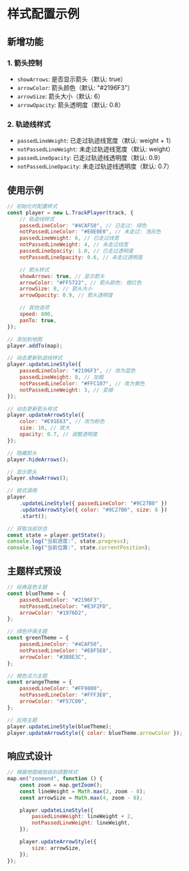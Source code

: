 # 样式配置示例

## 新增功能

### 1. 箭头控制

-   `showArrows`: 是否显示箭头（默认: true）
-   `arrowColor`: 箭头颜色（默认: "#2196F3"）
-   `arrowSize`: 箭头大小（默认: 6）
-   `arrowOpacity`: 箭头透明度（默认: 0.8）

### 2. 轨迹线样式

-   `passedLineWeight`: 已走过轨迹线宽度（默认: weight + 1）
-   `notPassedLineWeight`: 未走过轨迹线宽度（默认: weight）
-   `passedLineOpacity`: 已走过轨迹线透明度（默认: 0.9）
-   `notPassedLineOpacity`: 未走过轨迹线透明度（默认: 0.7）

## 使用示例

```javascript
// 初始化时配置样式
const player = new L.TrackPlayer(track, {
    // 轨迹线样式
    passedLineColor: "#4CAF50", // 已走过: 绿色
    notPassedLineColor: "#E0E0E0", // 未走过: 浅灰色
    passedLineWeight: 6, // 已走过线宽
    notPassedLineWeight: 4, // 未走过线宽
    passedLineOpacity: 1.0, // 已走过透明度
    notPassedLineOpacity: 0.6, // 未走过透明度

    // 箭头样式
    showArrows: true, // 显示箭头
    arrowColor: "#FF5722", // 箭头颜色: 橙红色
    arrowSize: 8, // 箭头大小
    arrowOpacity: 0.9, // 箭头透明度

    // 其他选项
    speed: 800,
    panTo: true,
});

// 添加到地图
player.addTo(map);

// 动态更新轨迹线样式
player.updateLineStyle({
    passedLineColor: "#2196F3", // 改为蓝色
    passedLineWeight: 8, // 加粗
    notPassedLineColor: "#FFC107", // 改为黄色
    notPassedLineWeight: 3, // 变细
});

// 动态更新箭头样式
player.updateArrowStyle({
    color: "#E91E63", // 改为粉色
    size: 10, // 放大
    opacity: 0.7, // 调整透明度
});

// 隐藏箭头
player.hideArrows();

// 显示箭头
player.showArrows();

// 链式调用
player
    .updateLineStyle({ passedLineColor: "#9C27B0" })
    .updateArrowStyle({ color: "#9C27B0", size: 6 })
    .start();

// 获取当前状态
const state = player.getState();
console.log("当前进度:", state.progress);
console.log("当前位置:", state.currentPosition);
```

## 主题样式预设

```javascript
// 经典蓝色主题
const blueTheme = {
    passedLineColor: "#2196F3",
    notPassedLineColor: "#E3F2FD",
    arrowColor: "#1976D2",
};

// 绿色环保主题
const greenTheme = {
    passedLineColor: "#4CAF50",
    notPassedLineColor: "#E8F5E8",
    arrowColor: "#388E3C",
};

// 橙色活力主题
const orangeTheme = {
    passedLineColor: "#FF9800",
    notPassedLineColor: "#FFF3E0",
    arrowColor: "#F57C00",
};

// 应用主题
player.updateLineStyle(blueTheme);
player.updateArrowStyle({ color: blueTheme.arrowColor });
```

## 响应式设计

```javascript
// 根据地图缩放级别调整样式
map.on("zoomend", function () {
    const zoom = map.getZoom();
    const lineWeight = Math.max(2, zoom - 8);
    const arrowSize = Math.max(4, zoom - 6);

    player.updateLineStyle({
        passedLineWeight: lineWeight + 2,
        notPassedLineWeight: lineWeight,
    });

    player.updateArrowStyle({
        size: arrowSize,
    });
});
```
